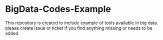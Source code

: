 # BigData-Codes-Example
This repository is created to include example of tools available in big data. please create issue or ticket if you find anything missing or needs to  be added

